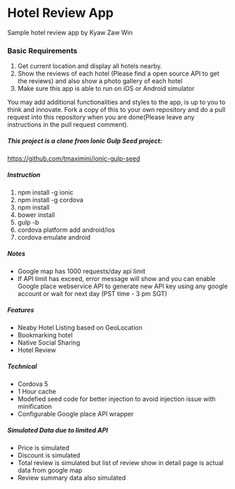 # Hotel Review App
Sample hotel review app by Kyaw Zaw Win

### Basic Requirements
1. Get current location and display all hotels nearby.
2. Show the reviews of each hotel (Please find a open source API to get the reviews) and also show a photo gallery of each hotel
3. Make sure this app is able to run on iOS or Android simulator

You may add additional functionalities and styles to the app, is up to you to think and innovate.
Fork a copy of this to your own repository and do a pull request into this repository when you are done(Please leave any instructions in the pull request comment).


##### This project is a clone from Ionic Gulp Seed project:
https://github.com/tmaximini/ionic-gulp-seed

##### Instruction

1. npm install -g ionic
2. npm install -g cordova
3. npm install
4. bower install
5. gulp -b
6. cordova platform add android/ios
7. cordova emulate android

##### Notes

- Google map has 1000 requests/day api limit
- If API limit has exceed, error message will show and you can enable Google place webservice API to generate new API key using any google account or wait for next day (PST time - 3 pm SGT)

##### Features

- Neaby Hotel Listing based on GeoLocation
- Bookmarking hotel
- Native Social Sharing
- Hotel Review

##### Technical

- Cordova 5
- 1 Hour cache
- Modefied seed code for better injection to avoid injection issue with minification
- Configurable Google place API wrapper

##### Simulated Data due to limited API

- Price is simulated
- Discount is simulated
- Total review is simulated but list of review show in detail page is actual data from google map
- Review summary data also simulated